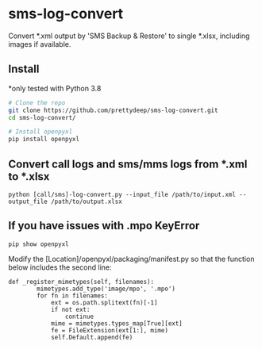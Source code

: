 # sms-log-convert
Convert *.xml output by 'SMS Backup & Restore' to single *.xlsx, including images if available.

## Install

*only tested with Python 3.8

```bash
# Clone the repo
git clone https://github.com/prettydeep/sms-log-convert.git
cd sms-log-convert/

# Install openpyxl
pip install openpyxl
```

## Convert call logs and sms/mms logs from *.xml to *.xlsx

```
python [call/sms]-log-convert.py --input_file /path/to/input.xml --output_file /path/to/output.xlsx
```

## If you have issues with .mpo KeyError
```
pip show openpyxl
```
Modify the [Location]/openpyxl/packaging/manifest.py so that the function below includes the second line:
```
def _register_mimetypes(self, filenames):
        mimetypes.add_type('image/mpo', '.mpo')
        for fn in filenames:
            ext = os.path.splitext(fn)[-1]
            if not ext:
                continue
            mime = mimetypes.types_map[True][ext]
            fe = FileExtension(ext[1:], mime)
            self.Default.append(fe)
```

